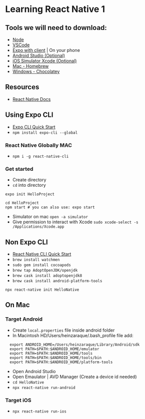 # Learning React Native 1


## Tools we will need to download:
  - [Node](https://nodejs.org/en/download/)
  - [VSCode](https://code.visualstudio.com/download)
  - [Expo with client](https://expo.io/tools#client) | On your phone
  - [Android Studio (Optional)](https://developer.android.com/studio) 
  - [iOS Simulator Xcode (Optional)](https://developer.apple.com/xcode/)
  - [Mac - Homebrew](https://brew.sh/)
  - [Windows - Chocolatey](https://chocolatey.org/install)

## Resources
  - [React Native Docs](https://facebook.github.io/react-native/docs/getting-started.html)

## Using Expo CLI
 - [Expo CLI Quick Start](https://facebook.github.io/react-native/docs/getting-started)
 -  `npm install expo-cli --global`

### React Native Globally MAC
  - `npm i -g react-native-cli`

### Get started
  - Create directory 
  - `cd` into directory 
 
  ```
expo init HelloProject

cd HelloProject
npm start # you can also use: expo start
  ```
- Simulator on mac `open -a simulator`
- Give permission to interact with Xcode `sudo xcode-select -s /Applications/Xcode.app`

## Non Expo CLI
  - [React Native CLI Quick Start](https://facebook.github.io/react-native/docs/getting-started)
  - `brew install watchmen`
  - `sudo gem install cocoapods`
  - `brew tap AdoptOpenJDK/openjdk`
  - `brew cask install adoptopenjdk8`
  - `brew cask install android-platform-tools`

  ```
  npx react-native init HelloNative
  ```
## On Mac

### Target Android
- Create  `local.properties` file inside android folder
- In Macintosh HD⁩/⁨Users⁩/⁨heinzaraque⁩/.bash_profile file add:
```
  export ANDROID_HOME=/Users/heinzaraque/Library/Android/sdk
  export PATH=$PATH:$ANDROID_HOME/emulator
  export PATH=$PATH:$ANDROID_HOME/tools
  export PATH=$PATH:$ANDROID_HOME/tools/bin
  export PATH=$PATH:$ANDROID_HOME/platform-tools
```
  - Open Android Studio
  - Open Emaulator | AVD Manager (Create a device id needed)
  - `cd HelloNative`
  - `npx react-native run-android`

### Target iOS
- `npx react-native run-ios`

